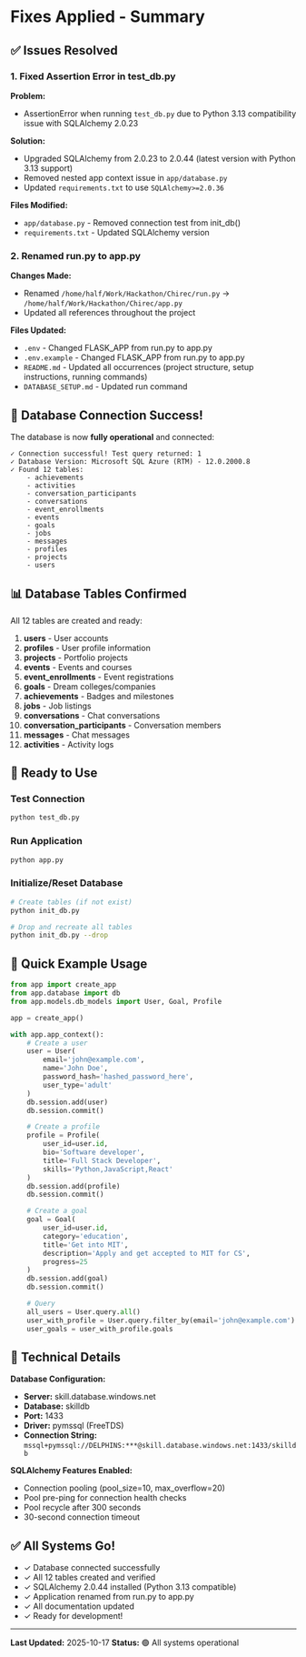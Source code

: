 # Fixes Applied - Summary

## ✅ Issues Resolved

### 1. Fixed Assertion Error in test_db.py

**Problem:**
- AssertionError when running `test_db.py` due to Python 3.13 compatibility issue with SQLAlchemy 2.0.23

**Solution:**
- Upgraded SQLAlchemy from 2.0.23 to 2.0.44 (latest version with Python 3.13 support)
- Removed nested app context issue in `app/database.py`
- Updated `requirements.txt` to use `SQLAlchemy>=2.0.36`

**Files Modified:**
- `app/database.py` - Removed connection test from init_db()
- `requirements.txt` - Updated SQLAlchemy version

### 2. Renamed run.py to app.py

**Changes Made:**
- Renamed `/home/half/Work/Hackathon/Chirec/run.py` → `/home/half/Work/Hackathon/Chirec/app.py`
- Updated all references throughout the project

**Files Updated:**
- `.env` - Changed FLASK_APP from run.py to app.py
- `.env.example` - Changed FLASK_APP from run.py to app.py
- `README.md` - Updated all occurrences (project structure, setup instructions, running commands)
- `DATABASE_SETUP.md` - Updated run command

## 🎉 Database Connection Success!

The database is now **fully operational** and connected:

```
✓ Connection successful! Test query returned: 1
✓ Database Version: Microsoft SQL Azure (RTM) - 12.0.2000.8
✓ Found 12 tables:
    - achievements
    - activities
    - conversation_participants
    - conversations
    - event_enrollments
    - events
    - goals
    - jobs
    - messages
    - profiles
    - projects
    - users
```

## 📊 Database Tables Confirmed

All 12 tables are created and ready:

1. **users** - User accounts
2. **profiles** - User profile information
3. **projects** - Portfolio projects
4. **events** - Events and courses
5. **event_enrollments** - Event registrations
6. **goals** - Dream colleges/companies
7. **achievements** - Badges and milestones
8. **jobs** - Job listings
9. **conversations** - Chat conversations
10. **conversation_participants** - Conversation members
11. **messages** - Chat messages
12. **activities** - Activity logs

## 🚀 Ready to Use

### Test Connection
```bash
python test_db.py
```

### Run Application
```bash
python app.py
```

### Initialize/Reset Database
```bash
# Create tables (if not exist)
python init_db.py

# Drop and recreate all tables
python init_db.py --drop
```

## 📝 Quick Example Usage

```python
from app import create_app
from app.database import db
from app.models.db_models import User, Goal, Profile

app = create_app()

with app.app_context():
    # Create a user
    user = User(
        email='john@example.com',
        name='John Doe',
        password_hash='hashed_password_here',
        user_type='adult'
    )
    db.session.add(user)
    db.session.commit()

    # Create a profile
    profile = Profile(
        user_id=user.id,
        bio='Software developer',
        title='Full Stack Developer',
        skills='Python,JavaScript,React'
    )
    db.session.add(profile)
    db.session.commit()

    # Create a goal
    goal = Goal(
        user_id=user.id,
        category='education',
        title='Get into MIT',
        description='Apply and get accepted to MIT for CS',
        progress=25
    )
    db.session.add(goal)
    db.session.commit()

    # Query
    all_users = User.query.all()
    user_with_profile = User.query.filter_by(email='john@example.com').first()
    user_goals = user_with_profile.goals
```

## 🔧 Technical Details

**Database Configuration:**
- **Server:** skill.database.windows.net
- **Database:** skilldb
- **Port:** 1433
- **Driver:** pymssql (FreeTDS)
- **Connection String:** `mssql+pymssql://DELPHINS:***@skill.database.windows.net:1433/skilldb`

**SQLAlchemy Features Enabled:**
- Connection pooling (pool_size=10, max_overflow=20)
- Pool pre-ping for connection health checks
- Pool recycle after 300 seconds
- 30-second connection timeout

## ✅ All Systems Go!

- ✓ Database connected successfully
- ✓ All 12 tables created and verified
- ✓ SQLAlchemy 2.0.44 installed (Python 3.13 compatible)
- ✓ Application renamed from run.py to app.py
- ✓ All documentation updated
- ✓ Ready for development!

---

**Last Updated:** 2025-10-17
**Status:** 🟢 All systems operational
